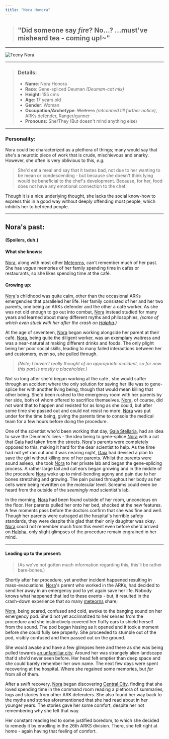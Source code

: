 ```yaml
---
title: "Nora Honora"
---
```



> ## "Did someone say *fire*? No...? ...must've misheard tea - coming up!~"

---
![Teeny Nora](https://raw.githubusercontent.com/Edd1ee/quartz/hugo/content/Images/Screenshots/Nora.png?style=centerme)

---

> ### Details:
> - **Name**: Nora Honora
> - **Race**: Gene-spliced Deuman *(Deuman-cat mix)*
> - **Height**: 155 cms
> - **Age**: 17 years old
> - **Gender**: Woman
> - **Occupation/Archetype**: ~~Waitress~~ *(retconned till further notice)*, ARKs defender, Ranger/gunner
> - **Pronouns:** She/They (But doesn't mind anything else)
---

### Personality:

Nora could be characterized as a plethora of things; many would say that she's a neurotic piece of work that is crude, mischievous and snarky. However, she often is very oblivious to this, *e.g:*

 >She'd eat a meal and say that it tastes bad, not due to her wanting to be mean or condescending - but because she doesn't think lying would be beneficial to the chef's development. Because, for her, food does not have any emotional connection to the chef.

Though it is a nice underlying thought, she lacks the social know-how to express this in a good way without deeply offending most people, which inhibits her to befriend people.


---

## Nora's past:
#### (Spoilers, duh.)

#### What she knows:

[Nora](SubIndexes/Characters/Nora.md), along with most other [Meteorns](SubIndexes/Places/Halpha.md), can't remember much of her past. She has *vague* memories of her family spending time in cafés or restaurants, so she likes spending time at the café.


#### Growing up:

[Nora](SubIndexes/Characters/Nora.md)'s childhood was quite calm, other than the occasional ARKs emergencies that paralleled her life. Her family consisted of her and her two parents, one being an ARKs defender and the other a café worker. As she was not old enough to go out into combat, [Nora](SubIndexes/Characters/Nora.md) instead studied for many years and learned about many different myths and philosophies, *(some of which even stuck with her after the crash on [Halpha](SubIndexes/Places/Halpha.md).)*

At the age of seventeen, [Nora](SubIndexes/Characters/Nora.md) began working alongside her parent at their café. [Nora](SubIndexes/Characters/Nora.md), being quite the diligent worker, was an exemplary waitress and was a near-natural at making different drinks and foods. The only plight being her poor social skills, leading to many failed interactions between her and customers, even so, she pulled through.

> *(Note; I haven't really thought of an appropriate accident, so for now this part is mostly a placeholder.)*

Not so long after she'd began working at the café  , she would suffer through an accident where the only solution for saving her life was to gene-splice her with another living being, though that would mean killing that other being. She'd been rushed to the emergency room with her parents by her side, both of whom offered to sacrifice themselves. [Nora](SubIndexes/Characters/Nora.md), of course, did not want that to happen and resisted for as long as she could, but after some time she passed out and could not resist no more. [Nora](SubIndexes/Characters/Nora.md) was put under for the time being, giving the parents time to console the medical team for a few hours before doing the procedure.

One of the scientist who'd been working that day, [Gaia Stellaria](SubIndexes/Characters/GaiaStellaria.md), had an idea to save the Deumen's lives - the idea being to gene-splice [Nora](SubIndexes/Characters/Nora.md) with a cat that [Gaia](SubIndexes/Characters/GaiaStellaria.md) had taken from the streets. [Nora](SubIndexes/Characters/Nora.md)'s parents were completely opposed to this, making it hard for the dear scientist to help. As the time had not yet ran out and it was nearing night, [Gaia](SubIndexes/Characters/GaiaStellaria.md) had devised a plan to save the girl without killing one of her parents. Whilst the parents were sound asleep, she took [Nora](SubIndexes/Characters/Nora.md) to her private lab and began the gene-splicing process. A rather large tail and cat ears began growing and in the middle of the procedure [Nora](SubIndexes/Characters/Nora.md) woke up to mind-bending agony and pain due to her bones stretching and growing. The pain pulsed throughout her body as her cells were being rewritten on the molecular level. Screams could even be heard from the outside of the *seemingly mad* scientist's lab.

In the morning, [Nora](SubIndexes/Characters/Nora.md) had been found outside of her room, unconcious on the floor.  Her parents pulled her onto her bed, shocked at the new features. A few moments pass before the doctors confirm that she was fine and well. Though her parents were outraged at the hospital's horrible safety standards, they were despite this glad that their only daughter was okay. [Nora](SubIndexes/Characters/Nora.md) could not remember much from this event even before she'd arrived on [Halpha](SubIndexes/Places/Halpha.md), only slight glimpses of the procedure remain engrained in her mind.

---

#### Leading up to the present:
> (As we've not gotten much information regarding this, this'll be rather bare-bones.)

Shortly after her procedure, yet another incident happened resulting in mass-evacuations. [Nora](SubIndexes/Characters/Nora.md)'s parent who worked in the ARKs, had decided to send her away in an emergency pod to yet again save her life. Nobody knows what happened that led to these events - but, it resulted in the crash-down experience that so many [meteorns](SubIndexes/Concepts/Meteorns.md) share;

[Nora](SubIndexes/Characters/Nora.md), being scared, confused and cold, awoke to the banging sound on her emergency pod. She'd not yet acclimatized to her senses from the procedure and she instinctively covered her fluffy ears to shield herself from the sound. The pod began hissing as it opened and it took a moment before she could fully see properly. She proceeded to stumble out of the pod, visibly confused and then passed out on the ground.

She would awake and have a few glimpses here and there as she was being pulled towards [an unfamiliar city](SubIndexes/Places/CentralCity.md). Around her was strangely alien landscape that'd she'd never seen before. Her head felt emptier than deep space and she could barely remember her own name.
The next few days were spent recovering at the hospital. Where she regained some memories, but *far* from all of them.

After a swift recovery, [Nora](SubIndexes/Characters/Nora.md) began discovering [Central City](SubIndexes/Places/CentralCity.md), finding that she loved spending time in the command room reading a plethora of summaries, logs and stories from other ARK defenders. She also found her way back to the myths and stories aforementioned that she had read about in her younger years. The stories gave her some comfort, despite her not remembering why she felt that way.

Her constant reading led to some justified boredom, to which she decided to remedy it by enrolling in the 26th ARKS division. There, she felt right at home - again having that feeling of comfort.
